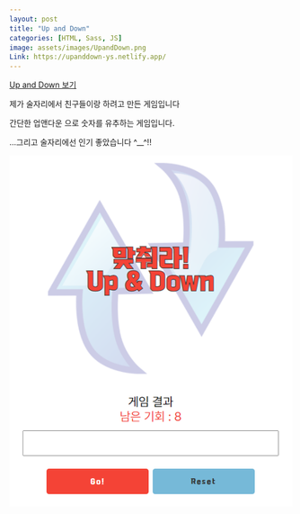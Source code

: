 ```yaml
---
layout: post
title: "Up and Down"
categories: [HTML, Sass, JS]
image: assets/images/UpandDown.png
Link: https://upanddown-ys.netlify.app/
---
```



<a class="btn btn-purple mt-1" href="https://upanddown-ys.netlify.app/" target="_blank">Up and Down 보기</a>


<p class="text-dark text-left mt-3">제가 술자리에서 친구들이랑 하려고 만든 게임입니다</p>
<p class="text-dark text-left"> 간단한 업앤다운  으로 숫자를 유추하는 게임입니다. </p>
<p class="text-dark text-left">...그리고 술자리에선 인기 좋았습니다 ^__^!! </p>


<div class="row justify-content-center pt-5">
  <div class="col-6 pt-4">
      <img src="/assets/images/UpandDown.png">
    </div>
   
</div>
  
 
</div>
